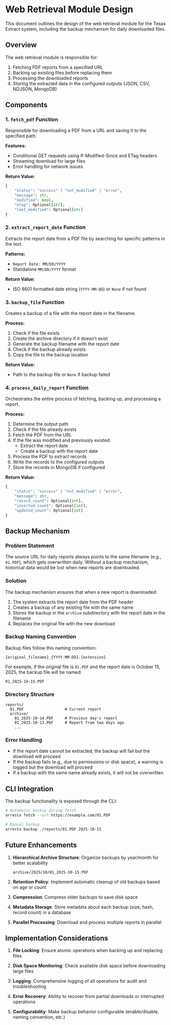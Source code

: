# Web Retrieval Module Design

This document outlines the design of the web retrieval module for the Texas Extract system, including the backup mechanism for daily downloaded files.

## Overview

The web retrieval module is responsible for:

1. Fetching PDF reports from a specified URL
2. Backing up existing files before replacing them
3. Processing the downloaded reports
4. Storing the extracted data in the configured outputs (JSON, CSV, NDJSON, MongoDB)

## Components

### 1. `fetch_pdf` Function

Responsible for downloading a PDF from a URL and saving it to the specified path.

**Features:**
- Conditional GET requests using If-Modified-Since and ETag headers
- Streaming download for large files
- Error handling for network issues

**Return Value:**
```python
{
    "status": "success" | "not_modified" | "error",
    "message": str,
    "modified": bool,
    "etag": Optional[str],
    "last_modified": Optional[str]
}
```

### 2. `extract_report_date` Function

Extracts the report date from a PDF file by searching for specific patterns in the text.

**Patterns:**
- `Report Date: MM/DD/YYYY`
- Standalone `MM/DD/YYYY` format

**Return Value:**
- ISO 8601 formatted date string (`YYYY-MM-DD`) or `None` if not found

### 3. `backup_file` Function

Creates a backup of a file with the report date in the filename.

**Process:**
1. Check if the file exists
2. Create the archive directory if it doesn't exist
3. Generate the backup filename with the report date
4. Check if the backup already exists
5. Copy the file to the backup location

**Return Value:**
- Path to the backup file or `None` if backup failed

### 4. `process_daily_report` Function

Orchestrates the entire process of fetching, backing up, and processing a report.

**Process:**
1. Determine the output path
2. Check if the file already exists
3. Fetch the PDF from the URL
4. If the file was modified and previously existed:
   - Extract the report date
   - Create a backup with the report date
5. Process the PDF to extract records
6. Write the records to the configured outputs
7. Store the records in MongoDB if configured

**Return Value:**
```python
{
    "status": "success" | "not_modified" | "error",
    "message": str,
    "record_count": Optional[int],
    "inserted_count": Optional[int],
    "updated_count": Optional[int]
}
```

## Backup Mechanism

### Problem Statement

The source URL for daily reports always points to the same filename (e.g., `01.PDF`), which gets overwritten daily. Without a backup mechanism, historical data would be lost when new reports are downloaded.

### Solution

The backup mechanism ensures that when a new report is downloaded:

1. The system extracts the report date from the PDF header
2. Creates a backup of any existing file with the same name
3. Stores the backup in the `archive` subdirectory with the report date in the filename
4. Replaces the original file with the new download

### Backup Naming Convention

Backup files follow this naming convention:

```
{original_filename}_{YYYY-MM-DD}.{extension}
```

For example, if the original file is `01.PDF` and the report date is October 15, 2025, the backup file will be named:

```
01_2025-10-15.PDF
```

### Directory Structure

```
reports/
  01.PDF                  # Current report
  archive/
    01_2025-10-14.PDF     # Previous day's report
    01_2025-10-13.PDF     # Report from two days ago
    ...
```

### Error Handling

- If the report date cannot be extracted, the backup will fail but the download will proceed
- If the backup fails (e.g., due to permissions or disk space), a warning is logged but the download will proceed
- If a backup with the same name already exists, it will not be overwritten

## CLI Integration

The backup functionality is exposed through the CLI:

```bash
# Automatic backup during fetch
arrestx fetch --url https://example.com/01.PDF

# Manual backup
arrestx backup ./reports/01.PDF 2025-10-15
```

## Future Enhancements

1. **Hierarchical Archive Structure**: Organize backups by year/month for better scalability
   ```
   archive/2025/10/01_2025-10-15.PDF
   ```

2. **Retention Policy**: Implement automatic cleanup of old backups based on age or count

3. **Compression**: Compress older backups to save disk space

4. **Metadata Storage**: Store metadata about each backup (size, hash, record count) in a database

5. **Parallel Processing**: Download and process multiple reports in parallel

## Implementation Considerations

1. **File Locking**: Ensure atomic operations when backing up and replacing files

2. **Disk Space Monitoring**: Check available disk space before downloading large files

3. **Logging**: Comprehensive logging of all operations for audit and troubleshooting

4. **Error Recovery**: Ability to recover from partial downloads or interrupted operations

5. **Configurability**: Make backup behavior configurable (enable/disable, naming convention, etc.)